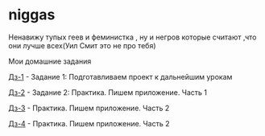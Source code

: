 # niggas
Ненавижу тупых геев и феминистка , ну и негров которые считают ,что они лучше всех(Уил Смит это не про тебя)  

Мои домашние задания

[Дз-1](http://niggas.github.io/homework-1/ "Моя готовая домашка") - Задание 1: Подготавливаем проект к дальнейшим урокам

[Дз-2](http://niggas.github.io/homework/ "Моя готовая домашка") - Задание 2: Практика. Пишем приложение. Часть 1

[Дз-3](http://niggas.github.io/homework-3/ "Моя готовая домашка") -  Практика. Пишем приложение. Часть 2

[Дз-4](http://niggas.github.io/homework-3/ "Моя готовая домашка") -  Практика. Пишем приложение. Часть 2

